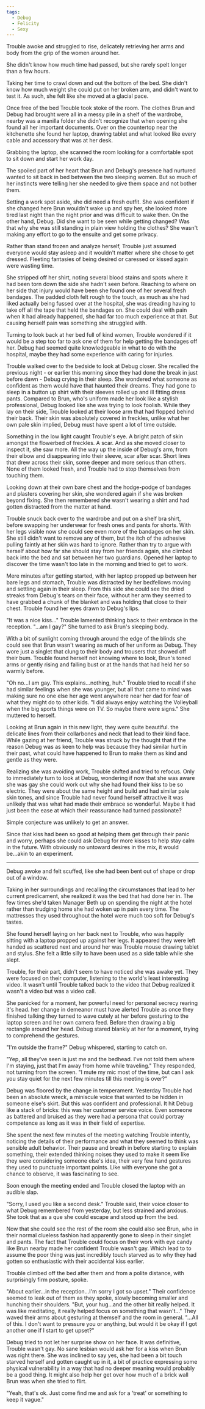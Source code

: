 ```yaml
---
tags:
  - Debug
  - Felicity
  - Sexy
---
```

Trouble awoke and struggled to rise, delicately retrieving her arms and body from the grip of the women around her.

She didn't know how much time had passed, but she rarely spelt longer than a few hours. 

Taking her time to crawl down and out the bottom of the bed. She didn't know how much weight she could put on her broken arm, and didn't want to test it. As such, she felt like she moved at a glacial pace. 

Once free of the bed Trouble took stoke of the room. The clothes Brun and Debug had brought were all in a messy pile in a shelf of the wardrobe, nearby was a manilla folder she didn't recognize that when opening she found all her important documents. Over on the countertop near the kitchenette she found her laptop, drawing tablet and what looked like every cable and accessory that was at her desk.

Grabbing the laptop, she scanned the room looking for a comfortable spot to sit down and start her work day.

The spoiled part of her heart that Brun and Debug's presence had nurtured wanted to sit back in bed between the two sleeping women. But so much of her instincts were telling her she needed to give them space and not bother them.

Setting a work spot aside, she did need a fresh outfit. She was confident if she changed here Brun wouldn't wake up and spy her, she looked more tired last night than the night prior and was difficult to wake then. On the other hand, Debug. Did she want to be seen while getting changed? Was that why she was still standing in plain view holding the clothes? She wasn't making any effort to go to the ensuite and get some privacy. 

Rather than stand frozen and analyze herself, Trouble just assumed everyone would stay asleep and it wouldn't matter where she chose to get dressed. Fleeting fantasies of being desired or caressed or kissed again were wasting time. 

She stripped off her shirt, noting several blood stains and spots where it had been torn down the side she hadn't seen before. Reaching to where on her side that injury would have been she found one of her several fresh bandages. The padded cloth felt rough to the touch, as much as she had liked actually being fussed over at the hospital, she was dreading having to take off all the tape that held the bandages on. She could deal with pain when it had already happened, she had far too much experience at that. But causing herself pain was something she struggled with. 

Turning to look back at her bed full of kind women, Trouble wondered if it would be a step too far to ask one of them for help getting the bandages off her. Debug had seemed quite knowledgeable in what to do with the hospital, maybe they had some experience with caring for injuries.

Trouble walked over to the bedside to look at Debug closer. She recalled the previous night - or earlier this morning since they had done the break in just before dawn - Debug crying in their sleep. She wondered what someone as confident as them would have that haunted their dreams. They had gone to sleep in a button up shirt with their sleeves rolled up and ill fitting dress pants. Compared to Brun, who's uniform made her look like a stylish professional, Debug looked like she was trying to look foolish. While they lay on their side, Trouble looked at their loose arm that had flopped behind their back. Their skin was absolutely covered in freckles, unlike what her own pale skin implied, Debug must have spent a lot of time outside.

Something in the low light caught Trouble's eye. A bright patch of skin amongst the flowerbed of freckles. A scar. And as she moved closer to inspect it, she saw more. All the way up the inside of Debug's arm, from their elbow and disappearing into their sleeve, scar after scar. Short lines that drew across their skin, some deeper and more serious than others. None of them looked fresh, and Trouble had to stop themselves from touching them.

Looking down at their own bare chest and the hodge-podge of bandages and plasters covering her skin, she wondered again if she was broken beyond fixing. She then remembered she wasn't wearing a shirt and had gotten distracted from the matter at hand.

Trouble snuck back over to the wardrobe and put on a shelf bra shirt, before swapping her underwear for fresh ones and pants for shorts. With her legs visible now she could see even more of the bandages on her skin. She still didn't want to remove any of them, but the itch of the adhesive pulling faintly at her skin was hard to ignore. Rather than try to argue with herself about how far she should stay from her friends again, she climbed back into the bed and sat between her two guardians. Opened her laptop to discover the time wasn't too late in the morning and tried to get to work.

Mere minutes after getting started, with her laptop propped up between her bare legs and stomach, Trouble was distracted by her bedfellows moving and settling again in their sleep. From this side she could see the dried streaks from Debug's tears on their face, without her arm they seemed to have grabbed a chunk of the blanket and was holding that close to their chest. Trouble found her eyes drawn to Debug's lips.

"It was a nice kiss..." Trouble lamented thinking back to their embrace in the reception. "...am I gay?" She turned to ask Brun's sleeping body. 

With a bit of sunlight coming through around the edge of the blinds she could see that Brun wasn't wearing as much of her uniform as Debug. They wore just a singlet that clung to their body and trousers that showed off their bum. Trouble found herself not knowing where to look, Brun's toned arms or gently rising and falling bust or at the hands that had held her so warmly before.

"Oh no...I am gay. This explains...nothing, huh." Trouble tried to recall if she had similar feelings when she was younger, but all that came to mind was making sure no one else her age went anywhere near her dad for fear of what they might do to other kids. "I did always enjoy watching the Volleyball when the big sports things were on TV. So maybe there were signs." She muttered to herself.

Looking at Brun again in this new light, they were quite beautiful. the delicate lines from their collarbones and neck that lead to their kind face. While gazing at her friend, Trouble was struck by the thought that if the reason Debug was as keen to help was because they had similar hurt in their past, what could have happened to Brun to make them as kind and gentle as they were.

Realizing she was avoiding work, Trouble shifted and tried to refocus. Only to immediately turn to look at Debug, wondering if now that she was aware she was gay she could work out why she had found their kiss to be so electric. They were about the same height and build and had similar pale skin tones, and since Trouble had never found herself attractive it was unlikely that was what had made their embrace so wonderful. Maybe it had just been the ease at which their reassurance had turned passionate?

Simple conjecture was unlikely to get an answer. 

Since that kiss had been so good at helping them get through their panic and worry, perhaps she could ask Debug for more kisses to help stay calm in the future. With obviously no untoward desires in the mix, it would be...akin to an experiment.

***

Debug awoke and felt scuffed, like she had been bent out of shape or drop out of a window.

Taking in her surroundings and recalling the circumstances that lead to her current predicament, she realized it was the bed that had done her in. The few times she'd taken Manager Beth up on spending the night at the hotel rather than trudging home she had woken up in pain every time. The mattresses they used throughout the hotel were much too soft for Debug's tastes. 

She found herself laying on her back next to Trouble, who was happily sitting with a laptop propped up against her legs. It appeared they were left handed as scattered next and around her was Trouble mouse drawing tablet and stylus. She felt a little silly to have been used as a side table while she slept. 

Trouble, for their part, didn't seem to have noticed she was awake yet. They were focused on their computer, listening to the world's least interesting video. It wasn't until Trouble talked back to the video that Debug realized it wasn't a video but was a video call.

She panicked for a moment, her powerful need for personal secrecy rearing it's head. her change in demeanor must have alerted Trouble as once they finished talking they turned to wave cutely at her before gesturing to the laptop screen and her own camera feed. Before then drawing a big rectangle around her head. Debug stared blankly at her for a moment, trying to comprehend the gestures. 

"I'm outside the frame?" Debug whispered, starting to catch on.

"Yep, all they've seen is just me and the bedhead. I've not told them where I'm staying, just that I'm away from home while traveling." They responded, not turning from the screen. "I mute my mic most of the time, but can I ask you stay quiet for the next few minutes till this meeting is over?"

Debug was floored by the change in temperament. Yesterday Trouble had been an absolute wreck, a miniscule voice that wanted to be hidden in someone else's skirt. But this was confident and professional. It hit Debug like a stack of bricks: this was her customer service voice. Even someone as battered and bruised as they were had a persona that could portray competence as long as it was in their field of expertise.

She spent the next few minutes of the meeting watching Trouble intently, noticing the details of their performance and what they seemed to think was sensible adult behavior. Their pause and breath in before starting to explain something, their extended thinking noises they used to make it seem like they were considering someone else's idea, their very few hand gestures they used to punctuate important points. Like with everyone she got a chance to observe, it was fascinating to see.

Soon enough the meeting ended and Trouble closed the laptop with an audible slap. 

"Sorry, I used you like a second desk." Trouble said, their voice closer to what Debug remembered from yesterday, but less strained and anxious. She took that as a que she could escape and stood up from the bed. 

Now that she could see the rest of the room she could also see Brun, who in their normal clueless fashion had apparently gone to sleep in their singlet and pants. The fact that Trouble could focus on their work with eye candy like Brun nearby made her confident Trouble wasn't gay. Which lead to to assume the poor thing was just incredibly touch starved as to why they had gotten so enthusiastic with their accidental kiss earlier.

Trouble climbed off the bed after them and from a polite distance, with surprisingly firm posture, spoke.

"About earlier...in the reception...I'm sorry I got so upset." Their confidence seemed to leak out of them as they spoke, slowly becoming smaller and hunching their shoulders. "But, your hug...and the other bit really helped. It was like meditating, it really helped focus on something that wasn't..." They waved their arms about gesturing at themself and the room in general. "...All of this. I don't want to pressure you or anything, but would it be okay if I got another one if I start to get upset?"

Debug tried to not let her surprise show on her face. It was definitive, Trouble wasn't gay. No sane lesbian would ask her for a kiss when Brun was right there. She was inclined to say yes, she had been a bit touch starved herself and gotten caught up in it, a bit of practice expressing some physical vulnerability in a way that had no deeper meaning would probably be a good thing. It might also help her get over how much of a brick wall Brun was when she tried to flirt.

"Yeah, that's ok. Just come find me and ask for a 'treat' or something to keep it vague." 